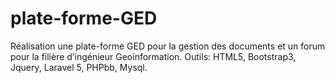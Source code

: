 # plate-forme-GED
Réalisation une plate-forme GED pour la gestion des documents et un forum pour la filière d’ingénieur Geoinformation. Outils: HTML5, Bootstrap3, Jquery, Laravel 5, PHPbb, Mysql.
